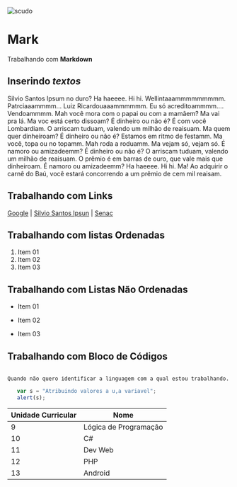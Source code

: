 ![scudo](https://img.shields.io/badge/Mark-Markdown-yellowgreen.svg)

# Mark
Trabalhando com **Markdown**

## Inserindo _textos_

Silvio Santos Ipsum no duro? Ha haeeee. Hi hi. Wellintaaammmmmmmmm. Patrciaaammmm... Luiz Ricardouaaammmmmm. Eu só acreditoammmm.... Vendoammmm. Mah você mora com o papai ou com a mamãem? Ma vai pra lá. Ma voc está certo dissoam? É dinheiro ou não é? É com você Lombardiam. O arriscam tuduam, valendo um milhão de reaisuam.
Ma quem quer dinheiroam? É dinheiro ou não é? Estamos em ritmo de festamm. Ma você, topa ou no topamm. Mah roda a roduamm. Ma vejam só, vejam só. É namoro ou amizadeemm? É dinheiro ou não é? O arriscam tuduam, valendo um milhão de reaisuam. O prêmio é em barras de ouro, que vale mais que dinheiroam. É namoro ou amizadeemm? Ha haeeee. Hi hi. Ma! Ao adquirir o carnê do Baú, você estará concorrendo a um prêmio de cem mil reaisam.

## Trabalhando com Links
[Google](http://www.google.com.br "Clique e acesse agora!") | [Silvio Santos Ipsun](http://silviosantosipsum.com "Silvio Santos Ipsun" ) | [Senac](https://www.sp.senac.br)

## Trabalhando com listas Ordenadas
1. Item 01
2. Item 02
3. Item 03

## Trabalhando com Listas Não Ordenadas
* Item 01
- Item 02
+ Item 03

## Trabalhando com Bloco de Códigos

```

Quando não quero identificar a linguagem com a qual estou trabalhando.
```
```javascript
   var s = "Atribuindo valores a u,a variavel";
   alert(s);
```

Unidade Curricular | Nome 
-------------------|------------------------
	9              | Lógica de Programação 
	10             | C#
	11             | Dev Web
	12	           | PHP
	13             | Android
